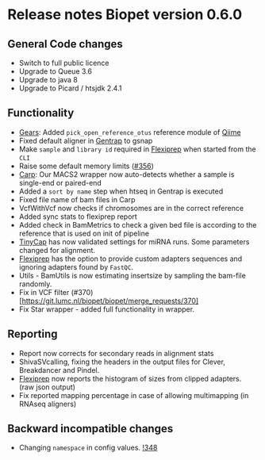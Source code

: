 # Release notes Biopet version 0.6.0

## General Code changes

* Switch to full public licence
* Upgrade to Queue 3.6
 * Upgrade to java 8
 * Upgrade to Picard / htsjdk 2.4.1

## Functionality

* [Gears](../pipelines/gears.md): Added `pick_open_reference_otus` reference module of [Qiime](http://qiime.org/)
* Fixed default aligner in [Gentrap](../pipelines/gentrap.md) to gsnap
* Make `sample` and `library id` required in [Flexiprep](../pipelines/flexiprep.md) when started from the `CLI`
* Raise some default memory limits ([#356](https://git.lumc.nl/biopet/biopet/issues/356))
* [Carp](../pipelines/carp.md): Our MACS2 wrapper now auto-detects whether a sample is single-end or paired-end
* Added a `sort by name` step when htseq in Gentrap is executed
* Fixed file name of bam files in Carp
* VcfWithVcf now checks if chromosomes are in the correct reference
* Added sync stats to flexiprep report
* Added check in BamMetrics to check a given bed file is according to the reference that is used on init of pipeline
* [TinyCap](../pipelines/tinycap.md) has now validated settings for miRNA runs. Some parameters changed for alignment.
* [Flexiprep](../pipelines/flexiprep.md) has the option to provide custom adapters sequences and ignoring adapters found by `FastQC`. 
* Utils - BamUtils is now estimating insertsize by sampling the bam-file randomly.
* Fix in VCF filter (#370)[https://git.lumc.nl/biopet/biopet/merge_requests/370]
* Fix Star wrapper - added full functionality in wrapper.

## Reporting

* Report now corrects for secondary reads in alignment stats
* ShivaSVcalling, fixing the headers in the output files for Clever, Breakdancer and Pindel.
* [Flexiprep](../pipelines/flexiprep.md) now reports the histogram of sizes from clipped adapters. (raw json output)
* Fix reported mapping percentage in case of allowing multimapping (in RNAseq aligners)

## Backward incompatible changes

* Changing `namespace` in config values. [!348](https://git.lumc.nl/biopet/biopet/merge_requests/348)
